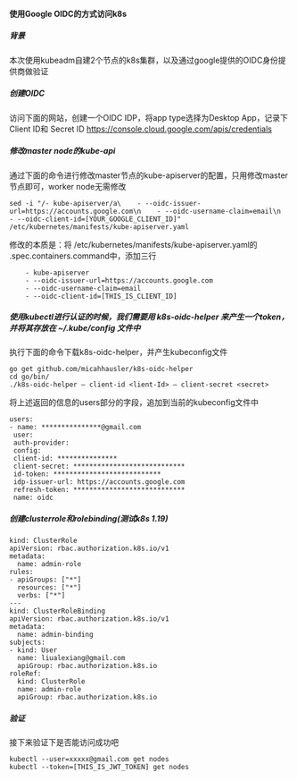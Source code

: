 #### 使用Google OIDC的方式访问k8s
##### 背景
本次使用kubeadm自建2个节点的k8s集群，以及通过google提供的OIDC身份提供商做验证

##### 创建OIDC
访问下面的网站，创建一个OIDC IDP，将app type选择为Desktop App，记录下Client ID和 Secret ID
https://console.cloud.google.com/apis/credentials

##### 修改master node的kube-api

通过下面的命令进行修改master节点的kube-apiserver的配置，只用修改master节点即可，worker node无需修改

```
sed -i "/- kube-apiserver/a\    - --oidc-issuer-url=https://accounts.google.com\n    - --oidc-username-claim=email\n    - --oidc-client-id=[YOUR_GOOGLE_CLIENT_ID]" /etc/kubernetes/manifests/kube-apiserver.yaml
```

修改的本质是：将 /etc/kubernetes/manifests/kube-apiserver.yaml的 .spec.containers.command中，添加三行
```
    - kube-apiserver
    - --oidc-issuer-url=https://accounts.google.com
    - --oidc-username-claim=email
    - --oidc-client-id=[THIS_IS_CLIENT_ID]
```

##### 使用kubectl进行认证的时候，我们需要用 k8s-oidc-helper 来产生一个token，并将其存放在 ~/.kube/config 文件中

执行下面的命令下载k8s-oidc-helper，并产生kubeconfig文件
```
go get github.com/micahhausler/k8s-oidc-helper
cd go/bin/
./k8s-oidc-helper — client-id <lient-Id> — client-secret <secret>
```
将上述返回的信息的users部分的字段，追加到当前的kubeconfig文件中

```
users:
- name: ***************@gmail.com
 user:
 auth-provider:
 config:
 client-id: ***************
 client-secret: ****************************
 id-token: ***************************
 idp-issuer-url: https://accounts.google.com
 refresh-token: ****************************
 name: oidc

```

##### 创建clusterrole和rolebinding(测试k8s 1.19)


```
kind: ClusterRole
apiVersion: rbac.authorization.k8s.io/v1
metadata:
  name: admin-role
rules:
- apiGroups: ["*"]
  resources: ["*"]
  verbs: ["*"]
---
kind: ClusterRoleBinding
apiVersion: rbac.authorization.k8s.io/v1
metadata:
  name: admin-binding
subjects:
- kind: User
  name: liualexiang@gmail.com
  apiGroup: rbac.authorization.k8s.io
roleRef:
  kind: ClusterRole
  name: admin-role
  apiGroup: rbac.authorization.k8s.io
```

##### 验证

接下来验证下是否能访问成功吧
```
kubectl --user=xxxxx@gmail.com get nodes
kubectl --token=[THIS_IS_JWT_TOKEN] get nodes
```